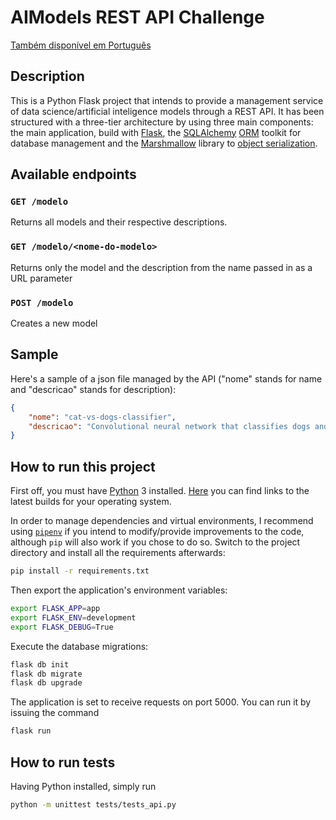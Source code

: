 # AIModels REST API Challenge
[Também disponível em Português](docs/LEIAME.md)

## Description
This is a Python Flask project that intends to provide a management service of data science/artificial inteligence models through a REST API. It has been structured with a three-tier architecture by using three main components: the main application, build with [Flask](https://flask.palletsprojects.com/en/1.1.x/), the [SQLAlchemy](https://www.sqlalchemy.org) [ORM](https://en.wikipedia.org/wiki/Object-relational_mapping) toolkit for database management and the [Marshmallow](https://marshmallow.readthedocs.io/en/stable/) library to [object serialization](https://en.wikipedia.org/wiki/Serialization).  

## Available endpoints

### `GET /modelo`
Returns all models and their respective descriptions.

### `GET /modelo/<nome-do-modelo>`
Returns only the model and the description from the name passed in as a URL parameter

### `POST /modelo`
Creates a new model

## Sample
Here's a sample of a json file managed by the API ("nome" stands for name and "descricao" stands for description):
```json
{
    "nome": "cat-vs-dogs-classifier",
    "descricao": "Convolutional neural network that classifies dogs and cat images, having 2 convolutional, 2 pooling and 3 fully-connected layers"
}
```

## How to run this project
First off, you must have [Python](https://www.python.org/) 3 installed. [Here](https://www.python.org/downloads) you can find links to the latest builds for your operating system.

In order to manage dependencies and virtual environments, I recommend using [`pipenv`](https://pypi.org/project/pipenv) if you intend to modify/provide improvements to the code, although `pip` will also work if you chose to do so. 
Switch to the project directory and install all the requirements afterwards:
```sh
pip install -r requirements.txt 
```
Then export the application's environment variables:
```sh
export FLASK_APP=app
export FLASK_ENV=development
export FLASK_DEBUG=True
```
Execute the database migrations:
```sh
flask db init
flask db migrate
flask db upgrade
```
The application is set to receive requests on port 5000. You can run it by issuing the command
```sh
flask run
```

## How to run tests
Having Python installed, simply run
```sh
python -m unittest tests/tests_api.py
```